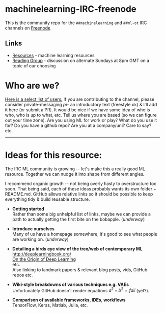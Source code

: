 # machinelearning-IRC-freenode
This is the community repo for the `##machinelearning` and `##ml-ot` IRC channels on [Freenode](https://freenode.net/).


## Links
* [Resources](resources.md) - machine learning resources
* [Reading Group](ReadingGroup/README.md) - discussion on alternate Sundays at 8pm GMT on a topic of our choosing

# Who are we?
[Here is a select list of users.](users.md) If you are contributing to the channel, please consider private-messaging *pi-* an introductory text (freestyle ok) & I'll add it here (or submit a PR). It would be nice if we have some idea of who is who, who is up to what, etc. Tell us where you are based (so we can figure out your time zone).  Are you using ML for work or play?  What do you use it for?  Do you have a github repo?  Are you at a company/uni?  Care to say?  etc.

 - - - - - - -

# Ideas for this resource:

The IRC ML community is growing -- let's make this a really good ML resource. Together we can nudge it into shape from different angles.

I recommend organic growth -- not being overly hasty to overstructure too soon. That being said, each of these ideas probably wants its own folder + README.md.  GitHub allows relative links so it should be possible to keep everything tidy & build reusable structure.

* **Getting started**  
  Rather than some big unhelpful list of links, maybe we can provide a path to actually getting the first bite on the bobapple. (*underway*)
  
* **Introduce ourselves**  
  Many of us have a homepage somewhere, it's good to see what people are working on.  (*underway*)

* **Detailing a birds eye view of the tree/web of contemporary ML**  
  http://deeplearningbook.org/  
  [On the Origin of Deep Learning](https://arxiv.org/abs/1702.07800)  
  etc.  
  Also linking to landmark papers & relevant blog posts, vids, GitHub repos etc.

* **Wiki-style breakdowns of various techniques e.g. VAEs**  
  Unfortunately GitHub doesn't render equations $a^2+b^2=fail$ (yet?).  

* **Comparison of available frameworks, IDEs, workflows**  
  TensorFlow, Keras, Matlab, Julia, etc.
